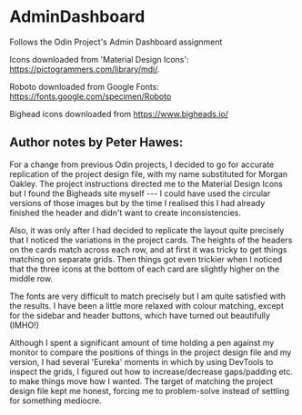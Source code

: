 # AdminDashboard
Follows the Odin Project's Admin Dashboard assignment

Icons downloaded from 'Material Design Icons': https://pictogrammers.com/library/mdi/.

Roboto downloaded from Google Fonts: https://fonts.google.com/specimen/Roboto

Bighead icons downloaded from https://www.bigheads.io/ 

Author notes by Peter Hawes:
---------------------------------------

For a change from previous Odin projects, I decided to go for accurate replication of the project design file, with my name substituted for Morgan Oakley. The project instructions directed me to the Material Design Icons but I found the Bigheads site myself --- I could have used the circular versions of those images but by the time I realised this I had already finished the header and didn't want to create inconsistencies.  

Also, it was only after I had decided to replicate the layout quite precisely that I noticed the variations in the project cards. The heights of the headers on the cards match across each row, and at first it was tricky to get things matching on separate grids. Then things got even trickier when I noticed that the three icons at the bottom of each card are slightly higher on the middle row.   

The fonts are very difficult to match precisely but I am quite satisfied with the results. I have been a little more relaxed with colour matching, except for the sidebar and header buttons, which have turned out beautifully (IMHO!)   

Although I spent a significant amount of time holding a pen against my monitor to compare the positions of things in the project design file and my version, I had several 'Eureka' moments in which by using DevTools to inspect the grids, I figured out how to increase/decrease gaps/padding etc. to make things move how I wanted. The target of matching the project design file kept me honest, forcing me to problem-solve instead of settling for something mediocre.  

